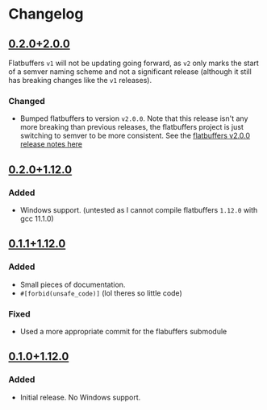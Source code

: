 # Changelog

## [0.2.0+2.0.0](https://github.com/chippers/flatc.rs/commit/d04c3937751d33144687209d06f4bfa40e80fd38)

Flatbuffers `v1` will not be updating going forward, as `v2` only marks the start of a semver naming scheme and not a
significant release (although it still has breaking changes like the `v1` releases).

### Changed
  * Bumped flatbuffers to version `v2.0.0`. Note that this release isn't any more breaking than previous releases, the
    flatbuffers project is just switching to semver to be more consistent. See the [flatbuffers v2.0.0 release notes here](https://github.com/google/flatbuffers/releases/tag/v2.0.0)

## [0.2.0+1.12.0](https://github.com/chippers/flatc.rs/commit/6c749ffed6020e602a155153fbdeddd4b5811392)
### Added
  * Windows support. (untested as I cannot compile flatbuffers `1.12.0` with gcc 11.1.0)

## [0.1.1+1.12.0](https://github.com/chippers/flatc.rs/commit/d8250dfcb1f71708132820ec7fc35def0a55b3fb)
### Added
  * Small pieces of documentation.
  * `#[forbid(unsafe_code)]` (lol theres so little code)

### Fixed
  * Used a more appropriate commit for the flabuffers submodule

## [0.1.0+1.12.0](https://github.com/chippers/flatc.rs/commit/f624ad2f168d2511ecf6f5de7ce268d54fe0de63)
### Added
  * Initial release. No Windows support.